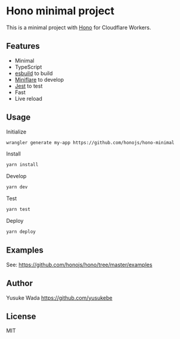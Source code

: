 # Hono minimal project

This is a minimal project with [Hono](https://github.com/honojs/hono/) for Cloudflare Workers.

## Features

- Minimal
- TypeScript
- [esbuild](https://github.com/evanw/esbuild) to build
- [Miniflare](https://github.com/cloudflare/miniflare) to develop
- [Jest](https://jestjs.io/ja/) to test
- Fast
- Live reload

## Usage

Initialize

```sh
wrangler generate my-app https://github.com/honojs/hono-minimal
```

Install

```sh
yarn install
```

Develop

```sh
yarn dev
```

Test

```sh
yarn test
```

Deploy

```sh
yarn deploy
```

## Examples

See: <https://github.com/honojs/hono/tree/master/examples>

## Author

Yusuke Wada <https://github.com/yusukebe>

## License

MIT
